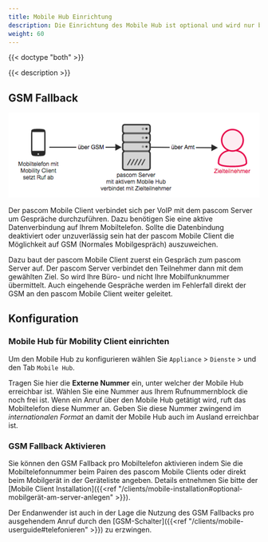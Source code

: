 ```yaml
---
title: Mobile Hub Einrichtung
description: Die Einrichtung des Mobile Hub ist optional und wird nur benötigt, wenn Sie den pascom Mobile Client GSM-Fallback nutzen möchten.
weight: 60
---
```


{{< doctype "both" >}}
 
{{< description >}}

## GSM Fallback

![Mobile Hub Konzept](concept.de.png)

Der pascom Mobile Client verbindet sich per VoIP mit dem pascom Server um Gespräche durchzuführen. Dazu benötigen Sie eine aktive Datenverbindung auf Ihrem Mobiltelefon. Sollte die Datenbindung deaktiviert oder unzuverlässig sein hat der pascom Mobile Client die Möglichkeit auf GSM (Normales Mobilgespräch) auszuweichen.

Dazu baut der pascom Mobile Client zuerst ein Gespräch zum pascom Server auf. Der pascom Server verbindet den Teilnehmer dann mit dem gewählten Ziel. So wird Ihre Büro- und nicht Ihre Mobilfunknummer übermittelt. Auch eingehende Gespräche werden im Fehlerfall direkt der GSM an den pascom Mobile Client weiter geleitet.

## Konfiguration

### Mobile Hub für Mobility Client einrichten

Um den Mobile Hub zu konfigurieren wählen Sie `Appliance` > `Dienste` > und den Tab `Mobile Hub`.

Tragen Sie hier die **Externe Nummer** ein, unter welcher der Mobile Hub erreichbar ist. Wählen Sie eine Nummer aus Ihrem Rufnummernblock die noch frei ist. Wenn ein Anruf über den Mobile Hub getätigt wird, ruft das Mobiltelefon diese Nummer an. Geben Sie diese Nummer zwingend im *internationalen Format* an damit der Mobile Hub auch im Ausland erreichbar ist.

### GSM Fallback Aktivieren

Sie können den GSM Fallback pro Mobiltelefon aktivieren indem Sie die Mobiltelefonnummer beim Pairen des pascom Mobile Clients oder direkt beim Mobilgerät in der Geräteliste angeben. Details entnehmen Sie bitte der [Mobile Client Installation]({{<ref "/clients/mobile-installation#optional-mobilgerät-am-server-anlegen" >}}). 

Der Endanwender ist auch in der Lage die Nutzung des GSM Fallbacks pro ausgehendem Anruf durch den [GSM-Schalter]({{<ref "/clients/mobile-userguide#telefonieren" >}}) zu erzwingen.